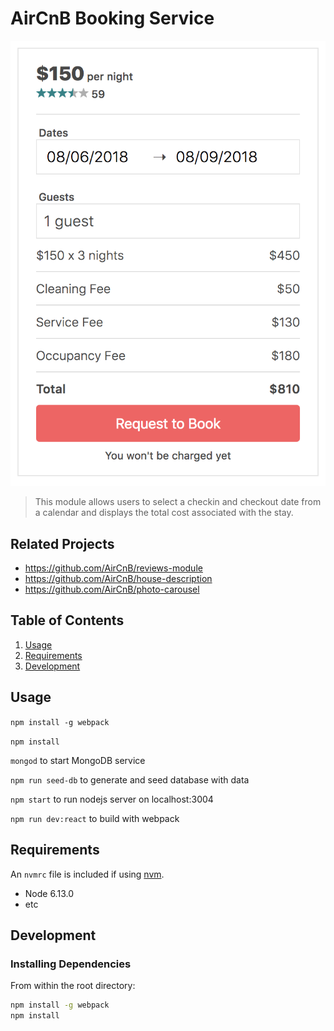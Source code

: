 # AirCnB Booking Service

![screenshot](./assets/screenshot.png)

> This module allows users to select a checkin and checkout date from a calendar and displays the total cost associated with the stay.

## Related Projects

  - https://github.com/AirCnB/reviews-module
  - https://github.com/AirCnB/house-description
  - https://github.com/AirCnB/photo-carousel

## Table of Contents

1. [Usage](#Usage)
1. [Requirements](#requirements)
1. [Development](#development)

## Usage

`npm install -g webpack`

`npm install`

`mongod` to start MongoDB service

`npm run seed-db` to generate and seed database with data

`npm start` to run nodejs server on localhost:3004

`npm run dev:react` to build with webpack

## Requirements

An `nvmrc` file is included if using [nvm](https://github.com/creationix/nvm).

- Node 6.13.0
- etc

## Development

### Installing Dependencies

From within the root directory:

```sh
npm install -g webpack
npm install
```

